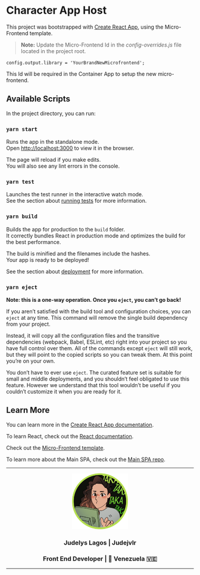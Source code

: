 # Character App Host

This project was bootstrapped with [Create React App](https://github.com/facebook/create-react-app), using the Micro-Frontend template.


> **Note:** Update the Micro-Frontend Id in the _config-overrides.js_ file located in the project root.

    config.output.library = 'YourBrandNewMicrofrontend';

This Id will be required in the Container App to setup the new micro-frontend.

## Available Scripts

In the project directory, you can run:

### `yarn start`

Runs the app in the standalone mode.\
Open [http://localhost:3000](http://localhost:3000) to view it in the browser.

The page will reload if you make edits.\
You will also see any lint errors in the console.

### `yarn test`

Launches the test runner in the interactive watch mode.\
See the section about [running tests](https://facebook.github.io/create-react-app/docs/running-tests) for more information.

### `yarn build`

Builds the app for production to the `build` folder.\
It correctly bundles React in production mode and optimizes the build for the best performance.

The build is minified and the filenames include the hashes.\
Your app is ready to be deployed!

See the section about [deployment](https://facebook.github.io/create-react-app/docs/deployment) for more information.

### `yarn eject`

**Note: this is a one-way operation. Once you `eject`, you can’t go back!**

If you aren’t satisfied with the build tool and configuration choices, you can `eject` at any time. This command will remove the single build dependency from your project.

Instead, it will copy all the configuration files and the transitive dependencies (webpack, Babel, ESLint, etc) right into your project so you have full control over them. All of the commands except `eject` will still work, but they will point to the copied scripts so you can tweak them. At this point you’re on your own.

You don’t have to ever use `eject`. The curated feature set is suitable for small and middle deployments, and you shouldn’t feel obligated to use this feature. However we understand that this tool wouldn’t be useful if you couldn’t customize it when you are ready for it.

## Learn More

You can learn more in the [Create React App documentation](https://facebook.github.io/create-react-app/docs/getting-started).

To learn React, check out the [React documentation](https://reactjs.org/).

Check out the [Micro-Frontend template](https://www.npmjs.com/package/cra-template-microfrontend-typescript).

To learn more about the Main SPA, check out the [Main SPA repo](https://github.com/gabrielcerutti/main-spa).

----
<div align="center">
  <img height="150" src="https://github.com/Judejvlr/Judejvlr/blob/e9bd7a9a7650f19d71658d2ce4085a49dbf24db3/JudejvlrTyping.png">
  <h3> Judelys Lagos | Judejvlr </h3>
  <h3> Front End Developer | 📍 Venezuela 🇻🇪 </h3>
</div>

----
